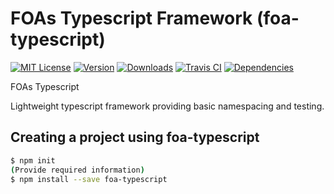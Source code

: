 # FOAs Typescript Framework (foa-typescript)

[![MIT License](https://img.shields.io/npm/l/foa-typescript.svg?style=square)](LICENSE)
[![Version](https://img.shields.io/npm/v/foa-typescript.svg?style=square)](https://www.npmjs.com/package/foa-typescript)
[![Downloads](https://img.shields.io/npm/dm/foa-typescript.svg?style=square)](https://www.npmjs.com/package/foa-typescript)
[![Travis CI](https://travis-ci.org/Tiinusen/foa-typescript.svg?branch=master)](https://travis-ci.org/Tiinusen/foa-typescript)
[![Dependencies](https://david-dm.org/Tiinusen/foa-typescript.svg)](https://github.com/Tiinusen/foa-typescript/blob/master/package.json#L25)

FOAs Typescript

Lightweight typescript framework providing basic namespacing and testing. 

## Creating a project using foa-typescript

```bash
$ npm init
(Provide required information)
$ npm install --save foa-typescript
```
